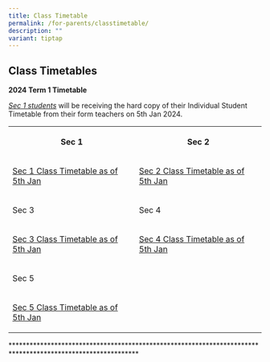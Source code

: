 ```yaml
---
title: Class Timetable
permalink: /for-parents/classtimetable/
description: ""
variant: tiptap
---
```

<h2>Class Timetables</h2><p><strong>2024 Term 1 Timetable</strong></p><p><em><u>Sec 1 students</u> </em>will be receiving the hard copy of their Individual Student Timetable from their form teachers on 5th Jan 2024.</p><table><tbody><tr><th rowspan="1" colspan="1"><p>Sec 1</p></th><th rowspan="1" colspan="1"><p>Sec 2</p></th></tr><tr><td rowspan="1" colspan="1"><p><a href="/files/CLASSES TT/2024_Sec1Class_T1_5th_Jan.pdf" rel="noopener noreferrer nofollow" target="_blank">Sec 1 Class Timetable as of 5th Jan</a></p></td><td rowspan="1" colspan="1"><p><a href="/files/CLASSES TT/2024_Sec2Class_T1_5th_Jan.pdf" rel="noopener noreferrer nofollow" target="_blank">Sec 2 Class Timetable as of 5th Jan</a></p></td></tr><tr><td rowspan="1" colspan="1"><p>Sec 3</p></td><td rowspan="1" colspan="1"><p>Sec 4</p></td></tr><tr><td rowspan="1" colspan="1"><p><a href="/files/CLASSES TT/2024_Sec3Class_T1_5th_Jan.pdf" rel="noopener noreferrer nofollow" target="_blank">Sec 3 Class Timetable as of 5th Jan</a></p></td><td rowspan="1" colspan="1"><p><a href="/files/CLASSES TT/2024_Sec4Class_T1_5th_Jan.pdf" rel="noopener noreferrer nofollow" target="_blank">Sec 4 Class Timetable as of 5th Jan</a></p></td></tr><tr><td rowspan="1" colspan="1"><p>Sec 5</p></td><td rowspan="1" colspan="1"><p></p></td></tr><tr><td rowspan="1" colspan="1"><p><a href="/files/CLASSES TT/2024_Sec5Class_T1_5th_Jan.pdf" rel="noopener noreferrer nofollow" target="_blank">Sec 5 Class Timetable as of 5th Jan</a></p></td><td rowspan="1" colspan="1"><p></p></td></tr></tbody></table><p>************************************************************************************************************</p><p></p><p></p>